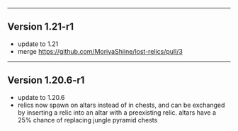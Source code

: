 ------------------------------------------------------
Version 1.21-r1
------------------------------------------------------
- update to 1.21
- merge https://github.com/MoriyaShiine/lost-relics/pull/3

------------------------------------------------------
Version 1.20.6-r1
------------------------------------------------------
- update to 1.20.6
- relics now spawn on altars instead of in chests, and can be exchanged by inserting a relic into an altar with a preexisting relic. altars have a 25% chance of replacing jungle pyramid chests